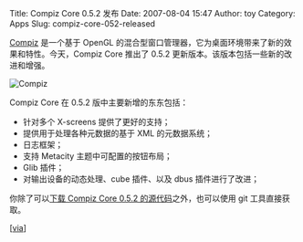 Title: Compiz Core 0.5.2 发布
Date: 2007-08-04 15:47
Author: toy
Category: Apps
Slug: compiz-core-052-released

[Compiz](http://compiz.org/) 是一个基于 OpenGL
的混合型窗口管理器，它为桌面环境带来了新的效果和特性。今天，Compiz Core
推出了 0.5.2 更新版本。该版本包括一些新的改进和增强。

![Compiz](http://i.linuxtoy.org/i/logo/compiz-logo.png)

Compiz Core 在 0.5.2 版中主要新增的东东包括：

-   针对多个 X-screens 提供了更好的支持；
-   提供用于处理各种元数据的基于 XML 的元数据系统；
-   日志框架；
-   支持 Metacity 主题中可配置的按钮布局；
-   Glib 插件；
-   对输出设备的动态处理、cube 插件、以及 dbus 插件进行了改进；

你除了可以[下载 Compiz Core 0.5.2
的源代码](http://xorg.freedesktop.org/archive/individual/app/compiz-0.5.2.tar.gz)之外，也可以使用
git 工具直接获取。

[[via](http://smspillaz.wordpress.com/2007/08/04/compiz-core-052-is-out/)]
